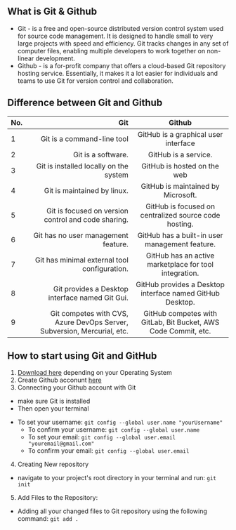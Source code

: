 ## What is Git & Github
- Git - is a free and open-source distributed version control system used for source code management. It is designed to handle small to very large projects with speed and efficiency. Git tracks changes in any set of computer files, enabling multiple developers to work together on non-linear development.
- Github - is a for-profit company that offers a cloud-based Git repository hosting service. Essentially, it makes it a lot easier for individuals and teams to use Git for version control and collaboration.
## Difference between Git and Github
No. | Git | Github
| :--- | ---: | :---:
1  | Git is a command-line tool | GitHub is a graphical user interface
2 | Git is a software. | GitHub is a service.
3 | Git is installed locally on the system | GitHub is hosted on the web
4 |Git is maintained by linux. | GitHub is maintained by Microsoft.
5| Git is focused on version control and code sharing. | GitHub is focused on centralized source code hosting.
6| Git has no user management feature. | GitHub has a built-in user management feature.
7|Git has minimal external tool configuration.|GitHub has an active marketplace for tool integration.
8|	Git provides a Desktop interface named Git Gui.| GitHub provides a Desktop interface named GitHub Desktop.
9| Git competes with CVS, Azure DevOps Server, Subversion, Mercurial, etc. | GitHub competes with GitLab, Bit Bucket, AWS Code Commit, etc.

## How to start using Git and GitHub
1. [Download here](https://git-scm.com/download) depending on your Operating System
2. Create Github acconunt [here](https://github.com/)
3. Connecting your Github account with Git
- make sure Git is installed 
- Then open your terminal 
 * To set your username:
     ```git config --global user.name "yourUsername"```
    * To confirm your username:
    ```git config --global user.name```
    * To set your email:
     ```git config --global user.email "youremail@gmail.com"```
    * To confirm your email:
     ```git config --global user.email```
4. Creating New repository
* navigate to your project's root directory in your terminal and run:
     ```git init```
5. Add Files to the Repository:
* Adding all your changed files to Git repository using the following command:
     ```git add . ```